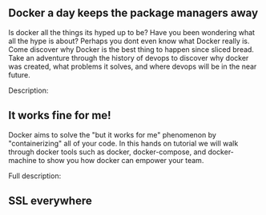 ## Docker a day keeps the package managers away

Is docker all the things its hyped up to be? Have you been wondering what all the hype is about? Perhaps you dont even know what Docker really is. Come discover why Docker is the best thing to happen since sliced bread. Take an adventure through the history of devops to discover why docker was created, what problems it solves, and where devops will be in the near future. 

Description:




## It works fine for me!

Docker aims to solve the "but it works for me" phenomenon by "containerizing" all of your code. In this hands on tutorial we will walk through docker tools such as docker, docker-compose, and docker-machine to show you how docker can empower your team. 

Full description:


## SSL everywhere
